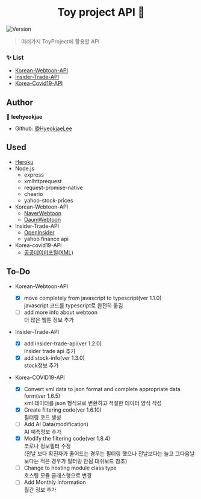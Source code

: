 <h1 align="center">Toy project API 👋</h1>
<p>
  <img alt="Version" src="https://img.shields.io/badge/version-1.8.4-blue.svg?cacheSeconds=2592000" />
</p>

> 여러가지 ToyProject에 활용할 API <br>

### ✨ List

- [Korean-Webtoon-API](https://toy-projects-api.herokuapp.com/webtoon)
- [Insider-Trade-API](https://toy-projects-api.herokuapp.com/insidertrade)
- [Korea-Covid19-API](https://toy-projects-api.herokuapp.com/covid19)

## Author

👤 **leehyeokjae**

- Github: [@HyeokjaeLee](https://github.com/HyeokjaeLee)

## Used

- [Heroku](https://www.heroku.com)
- Node.js
  - express
  - xmlhttprequest
  - request-promise-native
  - cheerio
  - yahoo-stock-prices
- Korean-Webtoon-API
  - [NaverWebtoon](https://comic.naver.com)
  - [DaumWebtoon](http://webtoon.daum.net)
- Insider-Trade-API
  - [OpenInsider](http://openinsider.com)
  - yahoo finance api
- Korea-covid19-API
  - [공공데이터포털(XML)](https://www.data.go.kr/data/15043378/openapi.do)<br>

## To-Do

- Korean-Webtoon-API

  - [x] move completely from javascript to typescript(ver 1.1.0)<br>
        javascript 코드를 typescript로 완전히 옮김<br>
  - [ ] add more info about webtoon<br>
        더 많은 웹툰 정보 추가<br>
- Insider-Trade-API

  - [x] add insider-trade-api(ver 1.2.0)<br>
        insider trade api 추가<br>
  - [x] add stock-info(ver 1.3.0)<br>
        stock정보 추가<br>

- Korea-COVID19-API

  - [x] Convert xml data to json format and complete appropriate data form(ver 1.6.5)<br>
        xml 데이터를 json 형식으로 변환하고 적절한 데이터 양식 작성<br>
  - [x] Create filtering code(ver 1.6.10)<br>
        필터링 코드 생성<br>
  - [ ] Add AI Data(modification)<br>
        AI 예측정보 추가<br>
  - [x] Modify the filtering code(ver 1.8.4)<br>
        코로나 정보필터 수정<br>
        (전날 보다 확진자가 줄어드는 경우는 필터링 했으나 전날보다는 늘고 그다음날 보다는 적은 경우가 필터링 안됨 대쉬보드 참조)<br>
  - [ ] Change to hosting module class type<br>
        호스팅 모듈 클래스형으로 변경<br>
  - [ ] Add Monthly Information<br>
        월간 정보 추가<br>
